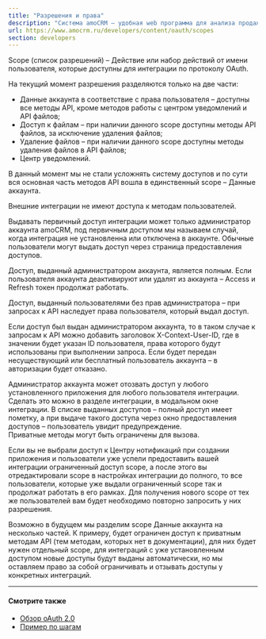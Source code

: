```yaml
---
title: "Разрешения и права"
description: "Система amoCRM – удобная web программа для анализа продаж, доступная в режиме online из любой точки мира! Подробности узнавайте по указанным на сайте телефонам в Москве."
url: https://www.amocrm.ru/developers/content/oauth/scopes
section: developers
---
```


Scope (список разрешений) – Действие или набор действий от имени пользователя, которые доступны для интеграции по протоколу OAuth.

На текущий момент разрешения разделяются только на две части:

- Данные аккаунта в соответствие с права пользователя – доступны все методы API, кроме методов работы с центром уведомлений и API файлов;
- Доступ к файлам – при наличии данного scope доступны методы API файлов, за исключение удаления файлов;
- Удаление файлов – при наличии данного scope доступны методы удаления файлов в API файлов;
- Центр уведомлений.

В данный момент мы не стали усложнять систему доступов и по сути вся основная часть методов API вошла в единственный scope – Данные аккаунта.

Внешние интеграции не имеют доступа к методам пользователей.

Выдавать первичный доступ интеграции может только администратор аккаунта amoCRM, под первичным доступом мы называем случай, когда интеграция не установленна или отключена в аккаунте. Обычные пользователи могут выдать доступ через страница предоставления доступов.

Доступ, выданный администратором аккаунта, является полным. Если пользователя аккаунта деактивируют или удалят из аккаунта – Access и Refresh токен продолжат работать.

Доступ, выданный пользователями без прав администратора – при запросах к API наследует права пользователя, который выдал доступ.

Если доступ был выдан администратором аккаунта, то в таком случае к запросам к API можно добавить заголовок X-Context-User-ID, где в значении будет указан ID пользователя, права которого будут использованы при выполнении запроса. Если будет передан несуществующий или бесплатный пользователь аккаунта – в авторизации будет отказано.

Администратор аккаунта может отозвать доступ у любого установленного приложения для любого пользователя интеграции. Сделать это можно в разделе интеграции, в модальном окне интеграции. В списке выданных доступов – полный доступ имеет пометку, а при выдаче такого доступа через окно предоставления доступов – пользователь увидит предупреждение.  
Приватные методы могут быть ограничены для вызова.

Если вы не выбрали доступ к Центру нотификаций при создании приложения и пользователи уже успели предоставить вашей интеграции ограниченный доступ scope, а после этого вы отредактировали scope в настройках интеграции до полного, то все пользователи, которые уже выдали ограниченный scope так и продолжат работать в его рамках. Для получения нового scope от тех же пользователей вам будет необходимо повторно запросить у них разрешения.

Возможно в будущем мы разделим scope Данные аккаунта на несколько частей. К примеру, будет ограничен доступ к приватным методам API (тем методам, которых нет в документации), для них будет нужен отдельный scope, для интеграций с уже установленным доступом новые доступы будут выданы автоматически, но мы оставляем право за собой ограничивать и отзывать доступы у конкретных интеграций.

---

#### Смотрите также

- [Обзор oAuth 2.0](https://www.amocrm.ru/developers/content/oauth/oauth)
- [Пример по шагам](https://www.amocrm.ru/developers/content/oauth/step-by-step)